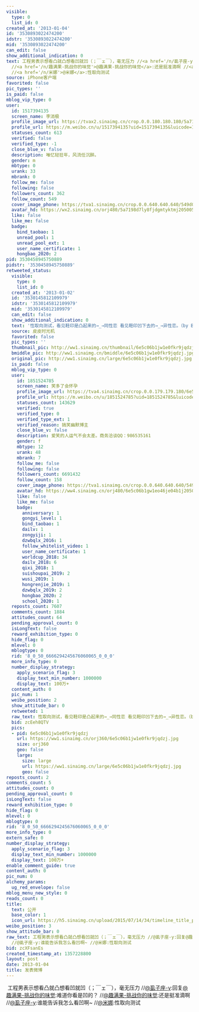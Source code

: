 ```yaml
---
visible:
  type: 0
  list_id: 0
created_at: '2013-01-04'
id: '3530893022474200'
idstr: '3530893022474200'
mid: '3530893022474200'
can_edit: false
show_additional_indication: 0
text: 工程男表示想看凸就凸想看凹就凹（；￣ェ￣），毫无压力 //<a href='/n/虱子座-y'>@虱子座-y</a>:回复<a href='/n/趣满果-挑战你的味觉'>@趣满果-挑战你的味觉</a>:难道你看是凹的？
  //<a href='/n/趣满果-挑战你的味觉'>@趣满果-挑战你的味觉</a>:还是挺准滴啊 //<a href='/n/虱子座-y'>@虱子座-y</a>:谁能告诉我怎么看凹啊~
  //<a href='/n/米娜'>@米娜</a>:性取向测试
source: iPhone客户端
favorited: false
pic_types: ''
is_paid: false
mblog_vip_type: 0
user:
  id: 1517394135
  screen_name: 李消极
  profile_image_url: https://tvax2.sinaimg.cn/crop.0.0.180.180.180/5a7198d7ly8fjdgmtyktmj20500500so.jpg?KID=imgbed,tva&Expires=1606399748&ssig=Ub%2BDQCuS4k
  profile_url: https://m.weibo.cn/u/1517394135?uid=1517394135&luicode=10000011&lfid=2304131517394135_-_WEIBO_SECOND_PROFILE_WEIBO
  statuses_count: 613
  verified: false
  verified_type: -1
  close_blue_v: false
  description: 唯忆轻狂年，风流任沉醉。
  gender: m
  mbtype: 0
  urank: 33
  mbrank: 0
  follow_me: false
  following: false
  followers_count: 362
  follow_count: 549
  cover_image_phone: https://tva1.sinaimg.cn/crop.0.0.640.640.640/549d0121tw1egm1kjly3jj20hs0hsq4f.jpg
  avatar_hd: https://wx2.sinaimg.cn/orj480/5a7198d7ly8fjdgmtyktmj20500500so.jpg
  like: false
  like_me: false
  badge:
    bind_taobao: 1
    unread_pool: 1
    unread_pool_ext: 1
    user_name_certificate: 1
    hongbao_2020: 2
pid: 3530458945750889
pidstr: '3530458945750889'
retweeted_status:
  visible:
    type: 0
    list_id: 0
  created_at: '2013-01-02'
  id: '3530145812109979'
  idstr: '3530145812109979'
  mid: '3530145812109979'
  can_edit: false
  show_additional_indication: 0
  text: '性取向测试，看见鞋印是凸起来的→_→同性恋 看见鞋印凹下去的→_→异性恋。（by BOBand）  '
  source: 皮皮时光机
  favorited: false
  pic_types: ''
  thumbnail_pic: http://ww1.sinaimg.cn/thumbnail/6e5c06b1jw1e0fkr9jqdzj.jpg
  bmiddle_pic: http://ww1.sinaimg.cn/bmiddle/6e5c06b1jw1e0fkr9jqdzj.jpg
  original_pic: http://ww1.sinaimg.cn/large/6e5c06b1jw1e0fkr9jqdzj.jpg
  is_paid: false
  mblog_vip_type: 0
  user:
    id: 1851524785
    screen_name: 笑多了会怀孕
    profile_image_url: https://tva4.sinaimg.cn/crop.0.0.179.179.180/6e5c06b1gw1eo46je04b1j2050050mxl.jpg?KID=imgbed,tva&Expires=1606399748&ssig=%2BYNN8%2F4k5X
    profile_url: https://m.weibo.cn/u/1851524785?uid=1851524785&luicode=10000011&lfid=2304131517394135_-_WEIBO_SECOND_PROFILE_WEIBO
    statuses_count: 143629
    verified: true
    verified_type: 0
    verified_type_ext: 1
    verified_reason: 搞笑幽默博主
    close_blue_v: false
    description: 爱笑的人运气不会太差。商务洽谈QQ：986535161
    gender: f
    mbtype: 12
    urank: 48
    mbrank: 7
    follow_me: false
    following: false
    followers_count: 6691432
    follow_count: 158
    cover_image_phone: https://tva1.sinaimg.cn/crop.0.0.640.640.640/549d0121tw1egm1kjly3jj20hs0hsq4f.jpg
    avatar_hd: https://ww4.sinaimg.cn/orj480/6e5c06b1gw1eo46je04b1j2050050mxl.jpg
    like: false
    like_me: false
    badge:
      anniversary: 1
      gongyi_level: 1
      bind_taobao: 1
      dailv: 1
      zongyiji: 1
      dzwbqlx_2016: 1
      follow_whitelist_video: 1
      user_name_certificate: 1
      worldcup_2018: 34
      dailv_2018: 6
      qixi_2018: 1
      suishoupai_2019: 2
      wusi_2019: 1
      hongrenjie_2019: 1
      dzwbqlx_2019: 2
      hongbao_2020: 2
      school_2020: 1
  reposts_count: 7607
  comments_count: 1884
  attitudes_count: 64
  pending_approval_count: 0
  isLongText: false
  reward_exhibition_type: 0
  hide_flag: 0
  mlevel: 0
  mblogtype: 0
  rid: '8_0_50_6666294245676060065_0_0_0'
  more_info_type: 0
  number_display_strategy:
    apply_scenario_flag: 3
    display_text_min_number: 1000000
    display_text: 100万+
  content_auth: 0
  pic_num: 1
  weibo_position: 2
  show_attitude_bar: 0
  retweeted: 1
  raw_text: 性取向测试，看见鞋印是凸起来的→_→同性恋 看见鞋印凹下去的→_→异性恋。（by BOBand）  ​​​
  bid: zcEeh8QTV
  pics:
  - pid: 6e5c06b1jw1e0fkr9jqdzj
    url: https://ww1.sinaimg.cn/orj360/6e5c06b1jw1e0fkr9jqdzj.jpg
    size: orj360
    geo: false
    large:
      size: large
      url: https://ww1.sinaimg.cn/large/6e5c06b1jw1e0fkr9jqdzj.jpg
      geo: false
reposts_count: 2
comments_count: 5
attitudes_count: 0
pending_approval_count: 0
isLongText: false
reward_exhibition_type: 0
hide_flag: 0
mlevel: 0
mblogtype: 0
rid: '8_0_50_6666294245676060065_0_0_0'
more_info_type: 0
extern_safe: 0
number_display_strategy:
  apply_scenario_flag: 3
  display_text_min_number: 1000000
  display_text: 100万+
enable_comment_guide: true
content_auth: 0
pic_num: 0
alchemy_params:
  ug_red_envelope: false
mblog_menu_new_style: 0
reads_count: 0
title:
  text: 公开
  base_color: 1
  icon_url: https://h5.sinaimg.cn/upload/2015/07/14/34/timeline_title_public_default.png
weibo_position: 3
show_attitude_bar: 0
raw_text: 工程男表示想看凸就凸想看凹就凹（；￣ェ￣），毫无压力 //@虱子座-y:回复@趣满果-挑战你的味觉:难道你看是凹的？ //@趣满果-挑战你的味觉:还是挺准滴啊
  //@虱子座-y:谁能告诉我怎么看凹啊~ //@米娜:性取向测试
bid: zcXFsanEs
created_timestamp_at: 1357228800
layout: post
date: 2013-01-04
title: 发表微博
---
```


![]()
工程男表示想看凸就凸想看凹就凹（；￣ェ￣），毫无压力 //<a href='/n/虱子座-y'>@虱子座-y</a>:回复<a href='/n/趣满果-挑战你的味觉'>@趣满果-挑战你的味觉</a>:难道你看是凹的？ //<a href='/n/趣满果-挑战你的味觉'>@趣满果-挑战你的味觉</a>:还是挺准滴啊 //<a href='/n/虱子座-y'>@虱子座-y</a>:谁能告诉我怎么看凹啊~ //<a href='/n/米娜'>@米娜</a>:性取向测试
